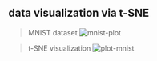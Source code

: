 ## data visualization via t-SNE

>MNIST dataset
![mnist-plot](https://user-images.githubusercontent.com/52390523/89610451-7dd4ce00-d8b5-11ea-8447-1607d2f19e34.png)

>t-SNE visualization
![plot-mnist](https://user-images.githubusercontent.com/52390523/89610483-95ac5200-d8b5-11ea-9d2f-24bf1624e9c6.png)
